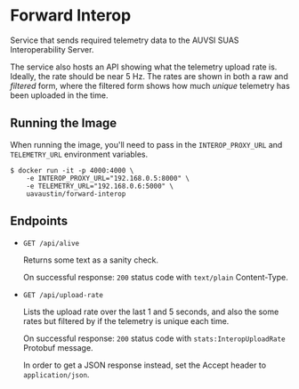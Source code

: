# Forward Interop

Service that sends required telemetry data to the AUVSI SUAS Interoperability
Server.

The service also hosts an API showing what the telemetry upload rate is.
Ideally, the rate should be near 5 Hz. The rates are shown in both a raw and
*filtered* form, where the filtered form shows how much *unique* telemetry has
been uploaded in the time.

## Running the Image

When running the image, you'll need to pass in the `INTEROP_PROXY_URL` and
`TELEMETRY_URL` environment variables.

```
$ docker run -it -p 4000:4000 \
    -e INTEROP_PROXY_URL="192.168.0.5:8000" \
    -e TELEMETRY_URL="192.168.0.6:5000" \
    uavaustin/forward-interop
```

## Endpoints

- `GET /api/alive`

  Returns some text as a sanity check.

  On successful response: `200` status code with `text/plain` Content-Type.

- `GET /api/upload-rate`

  Lists the upload rate over the last 1 and 5 seconds, and also the some rates
  but filtered by if the telemetry is unique each time.

  On successful response: `200` status code with `stats:InteropUploadRate`
  Protobuf message.

  In order to get a JSON response instead, set the Accept header to
  `application/json`.
